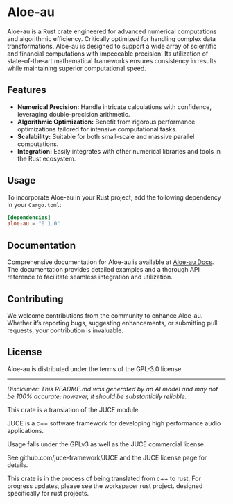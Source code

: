 # Aloe-au

Aloe-au is a Rust crate engineered for advanced numerical computations and algorithmic efficiency. Critically optimized for handling complex data transformations, Aloe-au is designed to support a wide array of scientific and financial computations with impeccable precision. Its utilization of state-of-the-art mathematical frameworks ensures consistency in results while maintaining superior computational speed.

## Features

- **Numerical Precision:** Handle intricate calculations with confidence, leveraging double-precision arithmetic.
- **Algorithmic Optimization:** Benefit from rigorous performance optimizations tailored for intensive computational tasks.
- **Scalability:** Suitable for both small-scale and massive parallel computations.
- **Integration:** Easily integrates with other numerical libraries and tools in the Rust ecosystem.

## Usage

To incorporate Aloe-au in your Rust project, add the following dependency in your `Cargo.toml`:

```toml
[dependencies]
aloe-au = "0.1.0"
```

## Documentation

Comprehensive documentation for Aloe-au is available at [Aloe-au Docs](https://github.com/klebs6/aloe-rs). The documentation provides detailed examples and a thorough API reference to facilitate seamless integration and utilization.

## Contributing

We welcome contributions from the community to enhance Aloe-au. Whether it’s reporting bugs, suggesting enhancements, or submitting pull requests, your contribution is invaluable.

## License

Aloe-au is distributed under the terms of the GPL-3.0 license.

---

*Disclaimer: This README.md was generated by an AI model and may not be 100% accurate; however, it should be substantially reliable.*

This crate is a translation of the JUCE module.

JUCE is a c++ software framework for developing high performance audio applications.

Usage falls under the GPLv3 as well as the JUCE commercial license.

See github.com/juce-framework/JUCE and the JUCE license page for details.

This crate is in the process of being translated from c++ to rust. For progress updates, please see the workspacer rust project. designed specifically for rust projects.
